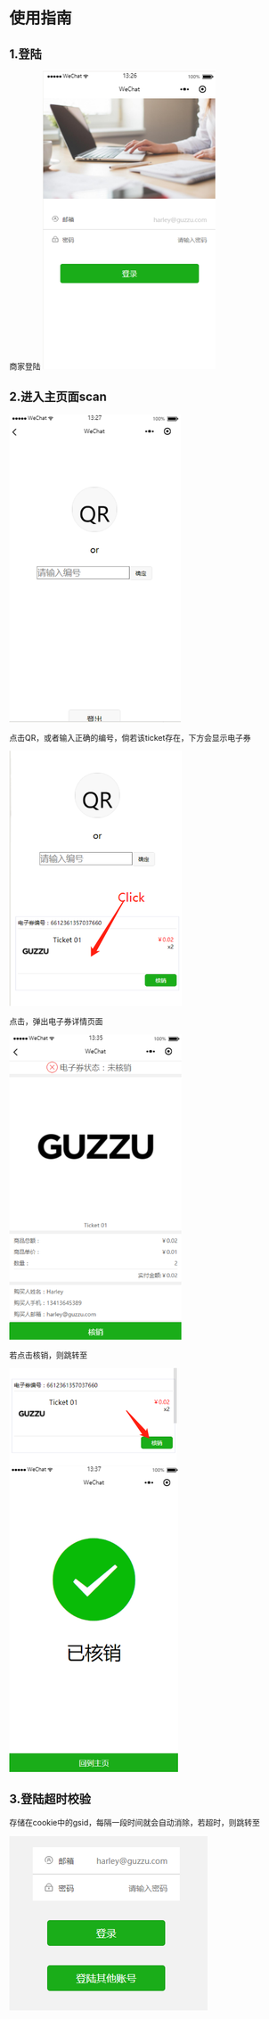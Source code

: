 # 使用指南
## 1.登陆
商家登陆
![](img/login.png)

## 2.进入主页面scan
![](img/scan.png)

点击QR，或者输入正确的编号，倘若该ticket存在，下方会显示电子券

![](img/ticket-event.png)

点击，弹出电子券详情页面

![](img/checkout.png)

若点击核销，则跳转至

![](img/ticket-event2.png)
![](img/checked.png)

## 3.登陆超时校验
存储在cookie中的gsid，每隔一段时间就会自动消除，若超时，则跳转至

![](img/login-again.png)